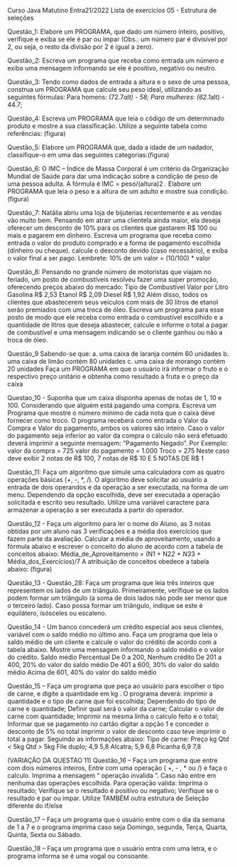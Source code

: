 Curso Java Matutino Entra21/2022
Lista de exercícios 05 - Estrutura de seleções

Questão_1: Elabore um PROGRAMA, que dado um número 
inteiro, positivo, verifique e exiba se ele é par ou ímpar (Obs.: 
um número par é divisível por 2, ou seja, o resto da divisão por 
2 é igual a zero).

Questão_2: Escreva um programa que receba como 
entrada um número e exiba uma mensagem informando se 
ele é positivo, negativo ou neutro.

Questão_3: Tendo como dados de entrada a altura e o sexo 
de uma pessoa, construa um PROGRAMA que calcule seu 
peso ideal, utilizando as seguintes fórmulas:
Para homens: (72.7*alt) - 58;
Para mulheres: (62.1*alt) - 44.7;

Questão_4: Escreva um PROGRAMA que leia o código de 
um determinado produto e mostre a sua classificação. Utilize 
a seguinte tabela como referências: (figura)

Questão_5: Elabore um PROGRAMA que, dada a idade de 
um nadador, classifique-o em uma das seguintes categorias:(figura)

Questão_6: O IMC – Índice de Massa Corporal é um critério 
da Organização Mundial de Saúde para dar uma indicação 
sobre a condição de peso de uma pessoa adulta. A fórmula é 
IMC = peso/(altura)2
. Elabore um PROGRAMA que leia o peso 
e a altura de um adulto e mostre sua condição. (figura)

Questão_7: Natália abriu uma loja de bijuterias recentemente 
e as vendas vão muito bem. Pensando em atrair uma clientela 
ainda maior, ela deseja oferecer um desconto de 10% para os 
clientes que gastarem R$ 100 ou mais e pagarem em dinheiro. 
Escreva um programa que receba como entrada o valor do 
produto comprado e a forma de pagamento escolhida (dinheiro 
ou cheque). calcule o desconto devido (caso necessário), e 
exiba o valor final a ser pago.
Lembrete: 10% de um valor = (10/100) * valor

Questão_8: Pensando no grande número de motoristas que 
viajam no feriado, um posto de combustíveis resolveu fazer 
uma super promoção, oferecendo preços abaixo do mercado:
Tipo de 
Combustível
Valor por 
Litro
Gasolina R$ 2,53
Etanol R$ 2,09
Diesel R$ 1,92
Além disso, todos os clientes que abastecerem seus veículos 
com mais de 30 litros de etanol serão premiados com uma 
troca de óleo. Escreva um programa para esse posto de modo 
que ele receba como entrada o combustível escolhido e a 
quantidade de litros que deseja abastecer, calcule e informe 
o total a pagar de combustível e uma mensagem indicando se 
o cliente ganhou ou não a troca de óleo.

Questão_9 Sabendo-se que:
a. uma caixa de laranja contém 60 unidades
b. uma caixa de limão contém 80 unidades 
c. uma caixa de morango contém 20 unidades 
Faça um PROGRAMA em que o usuário
irá informar o fruto e o respectivo preço unitário e obtenha como resultado 
a fruta e o preço da caixa

Questao_10 - Suponha que um caixa disponha apenas de notas de 
1, 10 e 100.
Considerando que alguém está pagando uma compra. 
Escreva um Programa que mostre
o número mínimo de cada nota que o caixa deve fornecer como 
troco. O programa receberá como entrada o Valor da Compra e Valor 
do pagamento, ambos os valores são inteiro.
Caso o valor do pagamento seja inferior ao valor da compra
o cálculo não será efetuado deverá imprimir a seguinte mensagem: 
“Pagamento Negado”. Por Exemplo:
valor da compra = 725
valor do pagamento = 1.000
Troco = 275
Neste caso deve exibir 2 notas de R$ 100, 7 notas de R$ 10 E 5 
NOTAS DE R$ 1

Questão_11: Faça um algoritmo que simule uma calculadora com as 
quatro operações básicas (+, -, *, /). O algoritmo deve solicitar ao 
usuário a entrada de dois operandos e da operação a ser executada, 
na forma de um menu. Dependendo da opção escolhida, deve ser 
executada a operação solicitada e escrito seu resultado. Utilize uma 
variável caractere para armazenar a operação a ser executada a 
partir do operador.

Questão_12 - Faça um algoritmo para ler o nome do Aluno, as 3 notas obtidas 
por um aluno nas 3 verificações e a média dos
exercícios que fazem parte da avaliação. Calcular a média de aproveitamento, 
usando a fórmula abaixo
e escrever o conceito do aluno de acordo com a tabela de conceitos abaixo:
Média_de_Aproveitamento = (N1 + N2*2 + N3*3 + Média_dos_Exercícios)/7
A atribuição de conceitos obedece a tabela abaixo: (figura)

Questão_13 - Questão_28: Faça um programa que leia três inteiros 
que representem os lados de um triângulo. Primeiramente, verifique 
se os lados podem formar um triângulo (a soma de dois lados não 
pode ser menor que o terceiro lado). Caso possa formar um 
triângulo, indique se este é equilátero, isósceles ou escaleno.

Questão_14 - Um banco concederá um crédito especial aos seus clientes, 
variável com o saldo médio no último ano. Faça um programa que leia o saldo 
médio de um cliente e calcule o valor do crédito de acordo com a tabela abaixo. 
Mostre uma mensagem informando o saldo médio e o valor do crédito.
Saldo médio Percentual
De 0 a 200, Nenhum crédito
De 201 a 400, 20% do valor do saldo médio
De 401 a 600, 30% do valor do saldo médio
Acima de 601, 40% do valor do saldo médio

Questão_15 – Faça um programa que peça ao usuário para escolher o tipo de 
carne, e digite a quantidade em kg . O programa deverá:
imprimir a quantidade e o tipo de carne que foi escolhida;
Dependendo do tipo de carne e quantidade;
Definir qual será o valor da carne;
Calcular o valor de carne com quantidade;
Imprimir na mesma linha o calculo feito e o total;
Informar que se pagamento no cartão digitar a opção 1 e conceder o desconto 
de 5% no total
imprimir o valor de desconto caso teve
imprimir o total a pagar.
Seguindo as informações abaixo:
Tipo de carne: Preço kg
Qtd < 5kg Qtd > 5kg
File duplo; 4,9 5,8
Alcatra; 5,9 6,8
Picanha 6,9 7,8

(VARIAÇÃO DA QUESTAO 11)
Questão_16 – Faça um programa que entre com dois números inteiros,
Entre com uma operação ( +, - , * ou /) e faça o calculo.
Imprima a mensagem “ operação invalida ”. Caso não entre em nenhuma das 
operações escolhida.
Para operação valida:
Imprima o resultado;
Verifique se o resultado é positivo ou negativo;
Verifique se o resultado é par ou impar.
Utilize TAMBÉM outra estrutura de Seleção diferente do if/else

Questão_17 – Faça um programa que o usuário entre com o dia da semana de 
1 a 7 e o programa imprima caso seja Domingo, segunda, Terça, Quarta, 
Quinta, Sexta ou Sábado.

Questão_18 – Faça um programa que o usuário entra com uma letra, e o 
programa informa se é uma vogal ou consoante.
